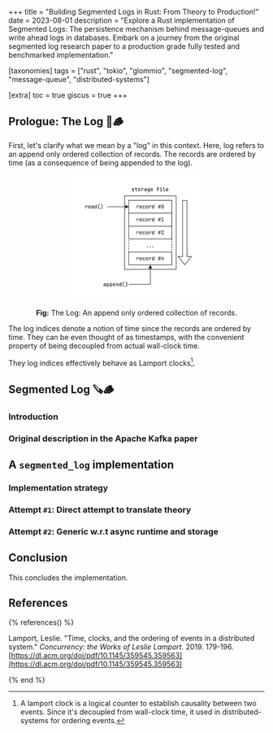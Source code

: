 +++
title = "Building Segmented Logs in Rust: From Theory to Production!"
date = 2023-08-01
description = "Explore a Rust implementation of Segmented Logs: The persistence mechanism behind message-queues and write ahead logs in databases. Embark on a journey from the original segmented log research paper to a production grade fully tested and benchmarked implementation."

[taxonomies]
tags = ["rust", "tokio", "glommio", "segmented-log", "message-queue", "distributed-systems"]

[extra]
toc = true
giscus = true
+++

## Prologue: The Log 📃🪵

First, let's clarify what we mean by a "log" in this context. Here, log
refers to an append only ordered collection of records. The records are ordered
by time (as a consequence of being appended to the log).

<p align="center">
<img src="/img/log.png" alt="queue-diagram" width="50%"/>
</p>
<p align="center" class="caption">
<b>Fig:</b> The Log: An append only ordered collection of records.
</p>

The log indices denote a notion of time since the records are ordered by time.
They can be even thought of as timestamps, with the convenient property of
being decoupled from actual wall-clock time.

They log indices effectively behave as Lamport clocks[^1].





## Segmented Log 🪚🪵
### Introduction
### Original description in the Apache Kafka paper

## A `segmented_log` implementation
### Implementation strategy
### Attempt `#1`: Direct attempt to translate theory
### Attempt `#2`: Generic w.r.t async runtime and storage


## Conclusion

This concludes the implementation.

## References

{% references() %}

Lamport, Leslie. "Time, clocks, and the ordering of events in a distributed system." *Concurrency: the Works of Leslie Lamport.* 2019. 179-196. [https://dl.acm.org/doi/pdf/10.1145/359545.359563](https://dl.acm.org/doi/pdf/10.1145/359545.359563)

{% end %}

[^1]: A lamport clock is a logical counter to establish causality between two events. Since it's decoupled from wall-clock time, it used in distributed-systems for ordering events.
